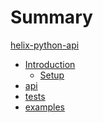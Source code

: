 # Summary

[helix-python-api](helix-python-api.md)
- [Introduction](intro.md)
    - [Setup](setup.md)
- [api](api.md)
    <!-- - [BaseHelixAPI](BaseHelixAPI.md)
      - [.commands](commands.md)
    - [.get_node_info](get_node_info.md)
    - [.get_neighbors](get_neighbors.md)
    - [.add_neighbors](add_neighbors.md)
    - [.remove_neighbors](remove_neighbors.md)
    - [.get_tips](get_tips.md)
    - [.find_transaction](find_transaction.md)
    - [.get_transactions_to_approve](get_transactions_to_approve.md)
    - [.get_inclusion_states_of_parents](get_inclusion_states_of_parents.md)
    - [.start_spamming](start_spamming.md)
    - [.stop_spamming](start_spamming.md)
    - [.send_request](send_request.md) -->
- [tests](tests.md)
- [examples](examples.md)
